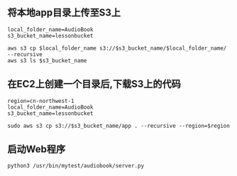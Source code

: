 ## 将本地app目录上传至S3上
```
local_folder_name=AudioBook
s3_bucket_name=lessonbucket
```
```
aws s3 cp $local_folder_name s3://$s3_bucket_name/$local_folder_name/ --recursive
aws s3 ls $s3_bucket_name
```
## 在EC2上创建一个目录后,下载S3上的代码
```
region=cn-northwest-1
local_folder_name=AudioBook
s3_bucket_name=lessonbucket
```
```
sudo aws s3 cp s3://$s3_bucket_name/app . --recursive --region=$region
```
## 启动Web程序
```
python3 /usr/bin/mytest/audiobook/server.py
```
